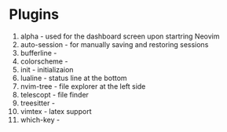 # Plugins
1. alpha - used for the dashboard screen upon startring Neovim
2. auto-session - for manually saving and restoring sessions
3. bufferline - 
4. colorscheme - 
5. init - initializaion
6. lualine - status line at the bottom
7. nvim-tree - file explorer at the left side
8. telescopt - file finder
9. treesitter -
10. vimtex - latex support
11. which-key - 
